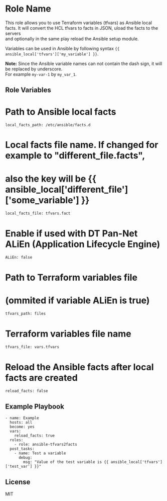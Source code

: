 Role Name
=========

This role allows you to use Terraform variables (tfvars) as Ansible local facts.
It will convert the HCL tfvars to facts in JSON, uload the facts to the servers  
and optionally in the same play reload the Ansible setup module.  

Variables can be used in Ansible by following syntax `{{ ansible_local['tfvars']['my_variable'] }}`.  

**Note:**
Since the Ansible variable names can not contain the dash sign, it will be replaced by underscore.  
For example `my-var-1` by `my_var_1`.  

Role Variables
--------------

# Path to Ansible local facts
`local_facts_path: /etc/ansible/facts.d`

# Local facts file name. If changed for example to "different_file.facts",
# also the key will be {{ ansible_local['different_file']['some_variable'] }}
`local_facts_file: tfvars.fact`

# Enable if used with DT Pan-Net ALiEn (Application Lifecycle Engine)
`ALiEn: false`

# Path to Terraform variables file
# (ommited if variable ALiEn is true)
`tfvars_path: files`

# Terraform variables file name
`tfvars_file: vars.tfvars`

# Reload the Ansible facts after local facts are created
`reload_facts: false`

Example Playbook
----------------

    - name: Example
      hosts: all
      become: yes
      vars:
        reload_facts: true
      roles:
        - role: ansible-tfvars2facts
      post_tasks:
        - name: Test a variable
          debug:
            msg: "Value of the test variable is {{ ansible_local['tfvars']['test_var'] }}"

License
-------

MIT
